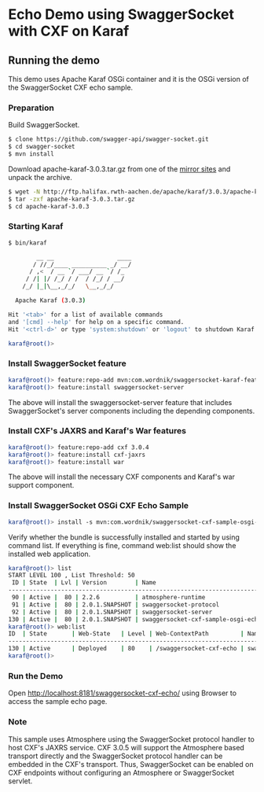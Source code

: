 Echo Demo using SwaggerSocket with CXF on Karaf
========================================================================

Running the demo
---------------------------------------
This demo uses Apache Karaf OSGi container and 
it is the OSGi version of the SwaggerSocket CXF echo sample.

### Preparation

Build SwaggerSocket.

```bash
$ clone https://github.com/swagger-api/swagger-socket.git
$ cd swagger-socket
$ mvn install
```

Download apache-karaf-3.0.3.tar.gz from one of the [mirror sites](http://www.apache.org/dyn/closer.cgi/karaf/3.0.3/apache-karaf-3.0.3.tar.gz) and unpack the archive.

```bash
$ wget -N http://ftp.halifax.rwth-aachen.de/apache/karaf/3.0.3/apache-karaf-3.0.3.tar.gz
$ tar -zxf apache-karaf-3.0.3.tar.gz
$ cd apache-karaf-3.0.3
```

### Starting Karaf

```bash
$ bin/karaf

        __ __                  ____      
       / //_/____ __________ _/ __/      
      / ,<  / __ `/ ___/ __ `/ /_        
     / /| |/ /_/ / /  / /_/ / __/        
    /_/ |_|\__,_/_/   \__,_/_/         

  Apache Karaf (3.0.3)

Hit '<tab>' for a list of available commands
and '[cmd] --help' for help on a specific command.
Hit '<ctrl-d>' or type 'system:shutdown' or 'logout' to shutdown Karaf.

karaf@root()>
```

### Install SwaggerSocket feature

```bash
karaf@root()> feature:repo-add mvn:com.wordnik/swaggersocket-karaf-features/2.0.1-SNAPSHOT/xml/features
karaf@root()> feature:install swaggersocket-server
```

The above will install the swaggersocket-server feature that includes SwaggerSocket's server components
including the depending components.

### Install CXF's JAXRS and Karaf's War features

```bash
karaf@root()> feature:repo-add cxf 3.0.4
karaf@root()> feature:install cxf-jaxrs
karaf@root()> feature:install war
```

The above will install the necessary CXF components and Karaf's war support component.

### Install SwaggerSocket OSGi CXF Echo Sample 

```bash
karaf@root()> install -s mvn:com.wordnik/swaggersocket-cxf-sample-osgi-echo/2.0.1-SNAPSHOT
```

Verify whether the bundle is successfully installed and started by using command list.
If everything is fine, command web:list should show the installed web application.

```bash
karaf@root()> list
START LEVEL 100 , List Threshold: 50
 ID | State  | Lvl | Version        | Name                              
------------------------------------------------------------------------
 90 | Active |  80 | 2.2.6          | atmosphere-runtime                
 91 | Active |  80 | 2.0.1.SNAPSHOT | swaggersocket-protocol            
 92 | Active |  80 | 2.0.1.SNAPSHOT | swaggersocket-server              
130 | Active |  80 | 2.0.1.SNAPSHOT | swaggersocket-cxf-sample-osgi-echo
karaf@root()> web:list
ID  | State       | Web-State   | Level | Web-ContextPath         | Name                                               
-----------------------------------------------------------------------------------------------------------------------
130 | Active      | Deployed    | 80    | /swaggersocket-cxf-echo | swaggersocket-cxf-sample-osgi-echo (2.0.1.SNAPSHOT)
karaf@root()> 
```


### Run the Demo

Open [http://localhost:8181/swaggersocket-cxf-echo/](http://localhost:8181/swaggersocket-cxf-echo/) using Browser
to access the sample echo page.


### Note

This sample uses Atmosphere using the SwaggerSocket protocol handler to host CXF's JAXRS service.
CXF 3.0.5 will support the Atmosphere based transport directly and the SwaggerSocket protocol handler can be embedded in the CXF's transport. Thus, SwaggerSocket can be enabled on CXF endpoints without configuring an Atmosphere or SwaggerSocket servlet.

